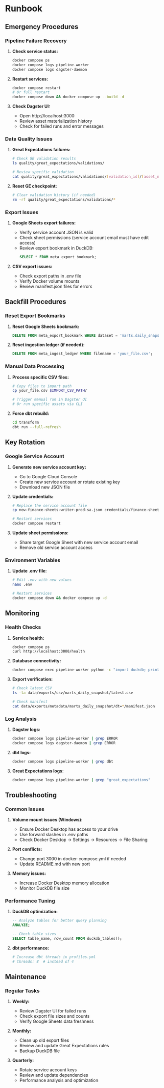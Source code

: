 # Runbook

## Emergency Procedures

### Pipeline Failure Recovery

1. **Check service status:**
   ```bash
   docker compose ps
   docker compose logs pipeline-worker
   docker compose logs dagster-daemon
   ```

2. **Restart services:**
   ```bash
   docker compose restart
   # Or full restart
   docker compose down && docker compose up --build -d
   ```

3. **Check Dagster UI:**
   - Open http://localhost:3000
   - Review asset materialization history
   - Check for failed runs and error messages

### Data Quality Issues

1. **Great Expectations failures:**
   ```bash
   # Check GE validation results
   ls quality/great_expectations/validations/
   
   # Review specific validation
   cat quality/great_expectations/validations/[validation_id]/[asset_name]/[checkpoint_name].json
   ```

2. **Reset GE checkpoint:**
   ```bash
   # Clear validation history (if needed)
   rm -rf quality/great_expectations/validations/*
   ```

### Export Issues

1. **Google Sheets export failures:**
   - Verify service account JSON is valid
   - Check sheet permissions (service account email must have edit access)
   - Review export bookmark in DuckDB:
     ```sql
     SELECT * FROM meta_export_bookmark;
     ```

2. **CSV export issues:**
   - Check export paths in .env file
   - Verify Docker volume mounts
   - Review manifest.json files for errors

## Backfill Procedures

### Reset Export Bookmarks

1. **Reset Google Sheets bookmark:**
   ```sql
   DELETE FROM meta_export_bookmark WHERE dataset = 'marts.daily_snapshot';
   ```

2. **Reset ingestion ledger (if needed):**
   ```sql
   DELETE FROM meta_ingest_ledger WHERE filename = 'your_file.csv';
   ```

### Manual Data Processing

1. **Process specific CSV files:**
   ```bash
   # Copy files to import path
   cp your_file.csv $IMPORT_CSV_PATH/
   
   # Trigger manual run in Dagster UI
   # Or run specific assets via CLI
   ```

2. **Force dbt rebuild:**
   ```bash
   cd transform
   dbt run --full-refresh
   ```

## Key Rotation

### Google Service Account

1. **Generate new service account key:**
   - Go to Google Cloud Console
   - Create new service account or rotate existing key
   - Download new JSON file

2. **Update credentials:**
   ```bash
   # Replace the service account file
   cp new-finance-sheets-writer-prod-sa.json credentials/finance-sheets-writer-prod-sa.json
   
   # Restart services
   docker compose restart
   ```

3. **Update sheet permissions:**
   - Share target Google Sheet with new service account email
   - Remove old service account access

### Environment Variables

1. **Update .env file:**
   ```bash
   # Edit .env with new values
   nano .env
   
   # Restart services
   docker compose down && docker compose up -d
   ```

## Monitoring

### Health Checks

1. **Service health:**
   ```bash
   docker compose ps
   curl http://localhost:3000/health
   ```

2. **Database connectivity:**
   ```bash
   docker compose exec pipeline-worker python -c "import duckdb; print('DuckDB OK')"
   ```

3. **Export verification:**
   ```bash
   # Check latest CSV
   ls -la data/exports/csv/marts_daily_snapshot/latest.csv
   
   # Check manifest
   cat data/exports/metadata/marts_daily_snapshot/dt=*/manifest.json
   ```

### Log Analysis

1. **Dagster logs:**
   ```bash
   docker compose logs pipeline-worker | grep ERROR
   docker compose logs dagster-daemon | grep ERROR
   ```

2. **dbt logs:**
   ```bash
   docker compose logs pipeline-worker | grep dbt
   ```

3. **Great Expectations logs:**
   ```bash
   docker compose logs pipeline-worker | grep "great_expectations"
   ```

## Troubleshooting

### Common Issues

1. **Volume mount issues (Windows):**
   - Ensure Docker Desktop has access to your drive
   - Use forward slashes in .env paths
   - Check Docker Desktop → Settings → Resources → File Sharing

2. **Port conflicts:**
   - Change port 3000 in docker-compose.yml if needed
   - Update README.md with new port

3. **Memory issues:**
   - Increase Docker Desktop memory allocation
   - Monitor DuckDB file size

### Performance Tuning

1. **DuckDB optimization:**
   ```sql
   -- Analyze tables for better query planning
   ANALYZE;
   
   -- Check table sizes
   SELECT table_name, row_count FROM duckdb_tables();
   ```

2. **dbt performance:**
   ```bash
   # Increase dbt threads in profiles.yml
   # threads: 8  # instead of 4
   ```

## Maintenance

### Regular Tasks

1. **Weekly:**
   - Review Dagster UI for failed runs
   - Check export file sizes and counts
   - Verify Google Sheets data freshness

2. **Monthly:**
   - Clean up old export files
   - Review and update Great Expectations rules
   - Backup DuckDB file

3. **Quarterly:**
   - Rotate service account keys
   - Review and update dependencies
   - Performance analysis and optimization



